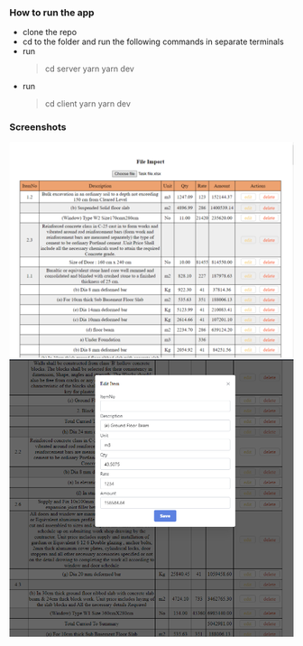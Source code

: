 ### How to run the app

- clone the repo
- cd to the folder and run the following commands in separate terminals
- run
  > cd server
  > yarn
  > yarn dev
- run
  > cd client
  > yarn
  > yarn dev

### Screenshots

![Screenshoot Table](./screenshots/1.png)
![Screenshoot Edit](./screenshots/2.png)
